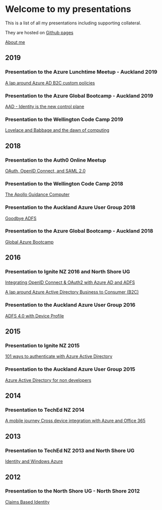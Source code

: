 # Welcome to my presentations

This is a list of all my presentations including supporting collateral.

They are hosted on [Github pages](https://rbrayb.github.io/Presentations/) 

[About me](About.md)

## 2019

### Presentation to the Azure Lunchtime Meetup - Auckland 2019

[A lap around Azure AD B2C custom policies](https://rbrayb.github.io/Presentations/A-lap-around-Azure-AD-B2C-custom-policies/)

### Presentation to the Azure Global Bootcamp - Auckland 2019

[AAD - Identity is the new control plane](https://rbrayb.github.io/Presentations/Azure-Bootcamp-2019)

### Presentation to the Wellington Code Camp 2019

[Lovelace and Babbage and the dawn of computing](https://rbrayb.github.io/Presentations/Wellington-Code-Camp-2019)

## 2018

### Presentation to the Auth0 Online Meetup

[OAuth, OpenID Connect, and SAML 2.0](https://rbrayb.github.io/Presentations/auth0-saml)

### Presentation to the Wellington Code Camp 2018

[The Apollo Guidance Computer](https://rbrayb.github.io/Presentations/Wellington-Code-Camp-2018)

### Presentation to the Auckland Azure User Group 2018

[Goodbye ADFS](https://rbrayb.github.io/Presentations/Goodbye-ADFS)

### Presentation to the Azure Global Bootcamp - Auckland 2018

[Global Azure Bootcamp](https://rbrayb.github.io/Presentations/Azure-Bootcamp-2018)

## 2016

### Presentation to Ignite NZ 2016 and North Shore UG

[Integrating OpenID Connect & OAuth2 with Azure AD and ADFS](https://rbrayb.github.io/Presentations/Integrating-OpenID-Connect-&-OAuth2-with-Azure-AD-and-ADFS)

[A lap around Azure Active Directory Business to Consumer (B2C)](https://rbrayb.github.io/Presentations/A-lap-around-AAD-B2C)

### Presentation to the Auckland Azure User Group 2016

[ADFS 4.0 with Device Profile](https://rbrayb.github.io/Presentations/ADFS-4-with-Device-Profile)

## 2015

### Presentation to Ignite NZ 2015

[101 ways to authenticate with Azure Active Directory](https://rbrayb.github.io/Presentations/101-ways-to-authenticate-with-Azure-AD)

### Presentation to the Auckland Azure User Group 2015

[Azure Active Directory for non developers](https://rbrayb.github.io/Presentations/Azure-Active-Directory-for-non-developers)

## 2014

### Presentation to TechEd NZ 2014

[A mobile journey Cross device integration with Azure and Office 365](https://rbrayb.github.io/Presentations/A-Mobile-Journey)

## 2013

### Presentation to TechEd NZ 2013 and North Shore UG

[Identity and Windows Azure](https://rbrayb.github.io/Presentations/Identity-and-Windows-Azure)

## 2012

### Presentation to the North Shore UG - North Shore 2012

[Claims Based Identity](https://rbrayb.github.io/Presentations/Claims-Based-Identity)


